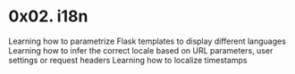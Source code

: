 # 0x02. i18n
Learning how to parametrize Flask templates to display different languages
Learning how to infer the correct locale based on URL parameters, user settings or request headers
Learning how to localize timestamps